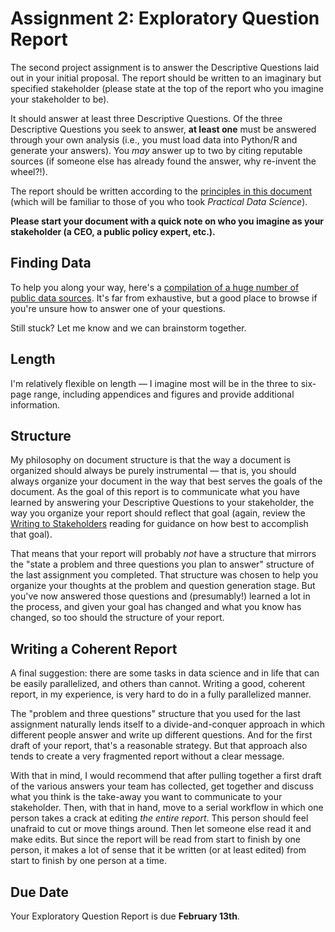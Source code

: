 # Assignment 2: Exploratory Question Report

The second project assignment is to answer the Descriptive Questions laid out in your initial proposal. The report should be written to an imaginary but specified stakeholder (please state at the top of the report who you imagine your stakeholder to be). 

It should answer at least three Descriptive Questions. Of the three Descriptive Questions you seek to answer, **at least one** must be answered through your own analysis (i.e., you must load data into Python/R and generate your answers). You *may* answer up to two by citing reputable sources (if someone else has already found the answer, why re-invent the wheel?!).

The report should be written according to the [principles in this document](../40_in_practice/25_writing_to_stakeholders) (which will be familiar to those of you who took *Practical Data Science*). 

**Please start your document with a quick note on who you imagine as your stakeholder (a CEO, a public policy expert, etc.).**

## Finding Data

To help you along your way, here's a [compilation of a huge number of public data sources](99_data). It's far from exhaustive, but a good place to browse if you're unsure how to answer one of your questions.

Still stuck? Let me know and we can brainstorm together.

## Length

I'm relatively flexible on length — I imagine most will be in the three to six-page range, including appendices and figures and provide additional information.

## Structure

My philosophy on document structure is that the way a document is organized should always be purely instrumental — that is, you should always organize your document in the way that best serves the goals of the document. As the goal of this report is to communicate what you have learned by answering your Descriptive Questions to your stakeholder, the way you organize your report should reflect that goal (again, review the [Writing to Stakeholders](../40_in_practice/25_writing_to_stakeholders) reading for guidance on how best to accomplish that goal).

That means that your report will probably *not* have a structure that mirrors the "state a problem and three questions you plan to answer" structure of the last assignment you completed. That structure was chosen to help you organize your thoughts at the problem and question generation stage. But you've now answered those questions and (presumably!) learned a lot in the process, and given your goal has changed and what you know has changed, so too should the structure of your report.

## Writing a Coherent Report

A final suggestion: there are some tasks in data science and in life that can be easily parallelized, and others than cannot. Writing a good, coherent report, in my experience, is very hard to do in a fully parallelized manner. 

The "problem and three questions" structure that you used for the last assignment naturally lends itself to a divide-and-conquer approach in which different people answer and write up different questions. And for the first draft of your report, that's a reasonable strategy. But that approach also tends to create a very fragmented report without a clear message. 

With that in mind, I would recommend that after pulling together a first draft of the various answers your team has collected, get together and discuss what you think is the take-away you want to communicate to your stakeholder. Then, with that in hand, move to a serial workflow in which one person takes a crack at editing *the entire report*. This person should feel unafraid to cut or move things around. Then let someone else read it and make edits. But since the report will be read from start to finish by one person, it makes a lot of sense that it be written (or at least edited) from start to finish by one person at a time.

## Due Date

Your Exploratory Question Report is due **February 13th**.
